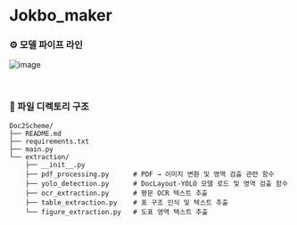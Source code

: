 # Jokbo_maker
### ⚙️ 모델 파이프 라인
![image](https://github.com/user-attachments/assets/eefb3479-a183-4d6d-8c98-6f7d723750c6)

<br>

### 📂 파일 디렉토리 구조
```
Doc2Scheme/
├── README.md
├── requirements.txt
├── main.py
└── extraction/
    ├── __init__.py
    ├── pdf_processing.py      # PDF → 이미지 변환 및 영역 검출 관련 함수
    ├── yolo_detection.py      # DocLayout-YOLO 모델 로드 및 영역 검출 함수
    ├── ocr_extraction.py      # 평문 OCR 텍스트 추출
    ├── table_extraction.py    # 표 구조 인식 및 텍스트 추출
    └── figure_extraction.py   # 도표 영역 텍스트 추출
```
